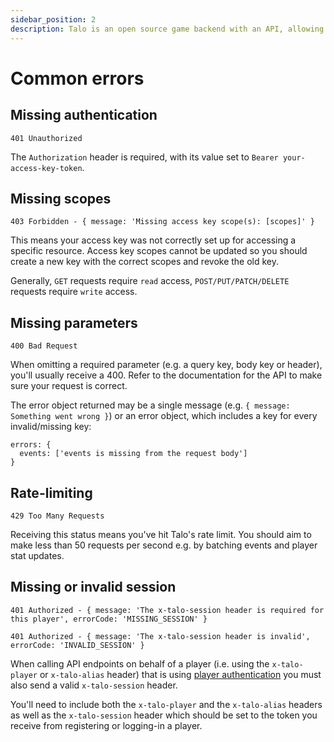 ```yaml
---
sidebar_position: 2
description: Talo is an open source game backend with an API, allowing you to easily create players, leaderboard entries and events for your game.
---
```


# Common errors

## Missing authentication

`401 Unauthorized`

The `Authorization` header is required, with its value set to `Bearer your-access-key-token`.

## Missing scopes

`403 Forbidden - { message: 'Missing access key scope(s): [scopes]' }`

This means your access key was not correctly set up for accessing a specific resource. Access key scopes cannot be updated so you should create a new key with the correct scopes and revoke the old key.

Generally, `GET` requests require `read` access, `POST/PUT/PATCH/DELETE` requests require `write` access.

## Missing parameters

`400 Bad Request`

When omitting a required parameter (e.g. a query key, body key or header), you'll usually receive a 400. Refer to the documentation for the API to make sure your request is correct.

The error object returned may be a single message (e.g. `{ message: Something went wrong }`) or an error object, which includes a key for every invalid/missing key:

```
errors: {
  events: ['events is missing from the request body']
}
```

## Rate-limiting

`429 Too Many Requests`

Receiving this status means you've hit Talo's rate limit. You should aim to make less than 50 requests per second e.g. by batching events and player stat updates.

## Missing or invalid session

`401 Authorized - { message: 'The x-talo-session header is required for this player', errorCode: 'MISSING_SESSION' }`

`401 Authorized - { message: 'The x-talo-session header is invalid', errorCode: 'INVALID_SESSION' }`

When calling API endpoints on behalf of a player (i.e. using the `x-talo-player` or `x-talo-alias` header) that is using [player authentication](https://trytalo.com/players#authentication) you must also send a valid `x-talo-session` header.

You'll need to include both the `x-talo-player` and the `x-talo-alias` headers as well as the `x-talo-session` header which should be set to the token you receive from registering or logging-in a player.
